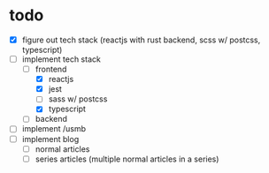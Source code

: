 # todo

- [x] figure out tech stack (reactjs with rust backend, scss w/ postcss, typescript)
- [ ] implement tech stack
  - [ ] frontend
    - [x] reactjs
    - [x] jest
    - [ ] sass w/ postcss
    - [x] typescript
  - [ ] backend
- [ ] implement /usmb
- [ ] implement blog
  - [ ] normal articles
  - [ ] series articles (multiple normal articles in a series)
